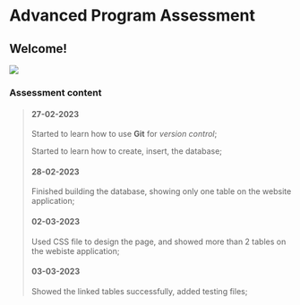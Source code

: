 # Advanced Program Assessment

## Welcome!

![](https://i.imgur.com/x575xTL.gif)

### Assessment content

> #### 27-02-2023
> 
> Started to learn how to use **Git** for *version control*;
> 
> Started to learn how to create, insert, the database;
> 
> #### 28-02-2023
> 
> Finished building the database, showing only one table on the website application;
> 
> #### 02-03-2023
> 
> Used CSS file to design the page, and showed more than 2 tables on the webiste application;
> 
> #### 03-03-2023
> 
> Showed the linked tables successfully, added testing files;